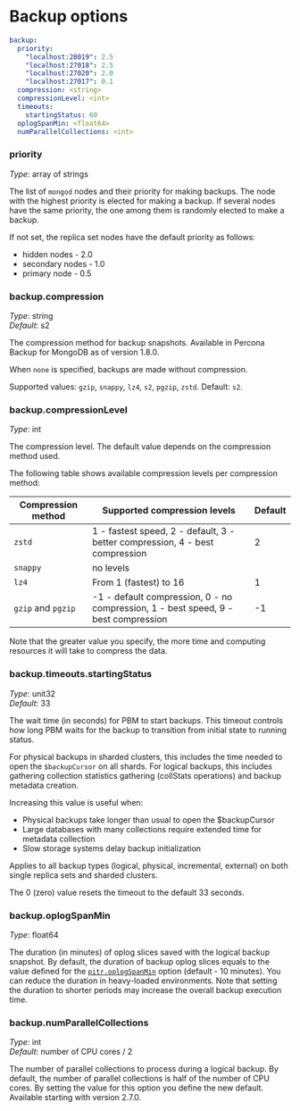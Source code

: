 # Backup options

```yaml
backup:
  priority:
    "localhost:28019": 2.5
    "localhost:27018": 2.5
    "localhost:27020": 2.0
    "localhost:27017": 0.1
  compression: <string>
  compressionLevel: <int>
  timeouts:
    startingStatus: 60
  oplogSpanMin: <float64>
  numParallelCollections: <int>
```

### priority

*Type*: array of strings

The list of `mongod` nodes and their priority for making backups. The node with the highest priority is elected for making a backup. If several nodes have the same priority, the one among them is randomly elected to make a backup.

If not set, the replica set nodes have the default priority as follows:

* hidden nodes - 2.0
* secondary nodes - 1.0
* primary node - 0.5

### backup.compression

*Type*: string <br>
*Default*: s2

The compression method for backup snapshots. Available in Percona Backup for MongoDB as of version 1.8.0.

When `none` is specified, backups are made without compression.

Supported values: `gzip`, `snappy`, `lz4`, `s2`, `pgzip`, `zstd`. Default: `s2`.

<!-- backup-compression-level: -->
### backup.compressionLevel

*Type*: int

The compression level. The default value depends on the compression method used. 

The following table shows available compression levels per compression method:

| Compression method   | Supported compression levels | Default
| ------------------   | ---------------------------- | ----------
| `zstd`               | 1 - fastest speed, 2 - default, 3 - better compression, 4 - best compression | 2
| `snappy`             | no levels|
| `lz4`                | From 1 (fastest) to 16 | 1
| `gzip` and `pgzip`   | -1 - default compression, 0 - no compression, 1 - best speed, 9 - best compression| -1

Note that the greater value you specify, the more time and computing resources it will take to compress the data.

### backup.timeouts.startingStatus

*Type*: unit32 <br>
*Default*: 33

The wait time (in seconds) for PBM to start backups. This timeout controls how long PBM waits for the backup to transition from initial state to running status.

  For physical backups in sharded clusters, this includes the time needed to open the `$backupCursor` on all shards. For logical backups, this includes gathering collection statistics
   gathering (collStats operations) and backup metadata creation.

  Increasing this value is useful when:
  - Physical backups take longer than usual to open the $backupCursor
  - Large databases with many collections require extended time for metadata collection
  - Slow storage systems delay backup initialization

  Applies to all backup types (logical, physical, incremental, external) on both single replica sets and sharded clusters.

  The 0 (zero) value resets the timeout to the default 33 seconds.

### backup.oplogSpanMin

*Type*: float64 <br>

The duration (in minutes) of oplog slices saved with the logical backup snapshot. By default, the duration of backup oplog slices equals to the value defined for the [`pitr.oplogSpanMin`](pitr-options.md#pitroplogspanmin) option (default - 10 minutes). You can reduce the duration in heavy-loaded environments. Note that setting the duration to shorter periods may increase the overall backup execution time. 

### backup.numParallelCollections

*Type*: int <br>
*Default*: number of CPU cores / 2

The number of parallel collections to process during a logical backup. By default, the number of parallel collections is half of the number of CPU cores. By setting the value for this option you define the new default.
Available starting with version 2.7.0.

